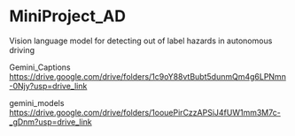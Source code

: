 # MiniProject_AD
Vision language model for detecting out of label hazards in autonomous driving

Gemini_Captions
https://drive.google.com/drive/folders/1c9oY88vtBubt5dunmQm4g6LPNmn-0Njy?usp=drive_link

gemini_models
https://drive.google.com/drive/folders/1oouePirCzzAPSiJ4fUW1mm3M7c-_gDnm?usp=drive_link